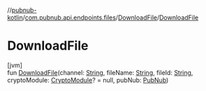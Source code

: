 //[pubnub-kotlin](../../../index.md)/[com.pubnub.api.endpoints.files](../index.md)/[DownloadFile](index.md)/[DownloadFile](-download-file.md)

# DownloadFile

[jvm]\
fun [DownloadFile](-download-file.md)(channel: [String](https://kotlinlang.org/api/latest/jvm/stdlib/kotlin/-string/index.html), fileName: [String](https://kotlinlang.org/api/latest/jvm/stdlib/kotlin/-string/index.html), fileId: [String](https://kotlinlang.org/api/latest/jvm/stdlib/kotlin/-string/index.html), cryptoModule: [CryptoModule](../../com.pubnub.api.crypto/-crypto-module/index.md)? = null, pubNub: [PubNub](../../com.pubnub.api/-pub-nub/index.md))
